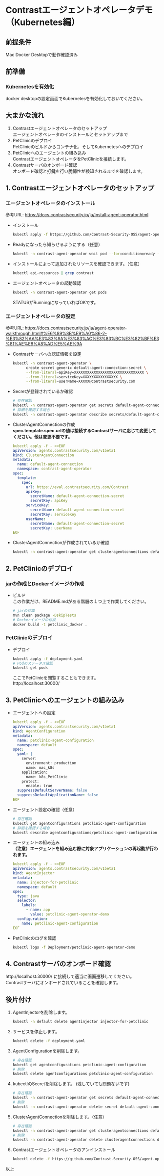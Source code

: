 # Contrastエージェントオペレータデモ（Kubernetes編）

## 前提条件
Mac Docker Desktopで動作確認済み

## 前準備
### Kubernetesを有効化
docker desktopの設定画面でKubernetesを有効化しておいてください。

## 大まかな流れ
1. Contrastエージェントオペレータのセットアップ  
  エージェントオペレータのインストールとセットアップまで
2. PetClinicのデプロイ  
  PetClinicのビルドからコンテナ化、そしてKubernetesへのデプロイ
3. PetClinicへのエージェントの組み込み  
  ContrastエージェントオペレータをPetClinicを接続します。
4. Contrastサーバのオンボード確認  
  オンボード確認と打鍵を行い脆弱性が検知されるまでを確認します。

## 1. Contrastエージェントオペレータのセットアップ
### エージェントオペレータのインストール
参考URL: https://docs.contrastsecurity.jp/ja/install-agent-operator.html  
- インストール  
  ```bash
  kubectl apply -f https://github.com/Contrast-Security-OSS/agent-operator/releases/latest/download/install-prod.yaml
  ```
- Readyになったら知らせるようにする（任意）
  ```bash
  kubectl -n contrast-agent-operator wait pod --for=condition=ready --selector=app.kubernetes.io/name=operator,app.kubernetes.io/part-of=contrast-agent-operator --timeout=30s
  ```
- インストールによって追加されたリソースを確認できます。（任意）  
  ```bash
  kubectl api-resources | grep contrast
  ```
- エージェントオペレータの起動確認  
  ```bash
  kubectl -n contrast-agent-operator get pods
  ```
  STATUSがRunningになっていればOKです。

### エージェントオペレータの設定
参考URL: https://docs.contrastsecurity.jp/ja/agent-operator-walkthrough.html#%E6%89%8B%E9%A0%86-2-%E3%82%AA%E3%83%9A%E3%83%AC%E3%83%BC%E3%82%BF%E3%81%AE%E8%A8%AD%E5%AE%9A  
- Contrastサーバへの認証情報を設定
  ```bash
  kubectl -n contrast-agent-operator \
        create secret generic default-agent-connection-secret \
        --from-literal=apiKey=XXXXXXXXXXXXXXXXXXXXXXXXXXXXXXXX \
        --from-literal=serviceKey=XXXXXXXXXXXXXXXX \
        --from-literal=userName=XXXXX@contrastsecurity.com
  ```
- Secretが登録されているか確認  
  ```bash
  # 存在確認
  kubectl -n contrast-agent-operator get secrets default-agent-connection-secret
  # 詳細を確認する場合
  kubectl -n contrast-agent-operator describe secrets/default-agent-connection-secret
  ```
- ClusterAgentConnectionの作成  
  **spec.template.spec.urlの値は接続するContrastサーバに応じて変更してください。他は変更不要です。**
  ```yaml
  kubectl apply -f - <<EOF
  apiVersion: agents.contrastsecurity.com/v1beta1
  kind: ClusterAgentConnection
  metadata:
    name: default-agent-connection
    namespace: contrast-agent-operator
  spec:
    template:
      spec:
        url: https://eval.contrastsecurity.com/Contrast
        apiKey:
          secretName: default-agent-connection-secret
          secretKey: apiKey
        serviceKey:
          secretName: default-agent-connection-secret
          secretKey: serviceKey
        userName:
          secretName: default-agent-connection-secret
          secretKey: userName
  EOF
  ```
- ClusterAgentConnectionが作成されているか確認  
  ```bash
  kubectl -n contrast-agent-operator get clusteragentconnections default-agent-connection
  ```

## 2. PetClinicのデプロイ
### jarの作成とDockerイメージの作成
- ビルド  
  この作業だけ、README.mdがある階層の１つ上で作業してください。  
  ```bash
  # jarの作成
  mvn clean package -DskipTests
  # Dockerイメージの作成
  docker build -t petclinic_docker .
  ```
### PetClinicのデプロイ
- デプロイ  
  ```bash
  kubectl apply -f deployment.yaml
  # Podのステータス確認
  kubectl get pods
  ```
  ここでPetClinicを閲覧することもできます。  
  http://localhost:30000/

## 3. PetClinicへのエージェントの組み込み
- エージェントへの設定
  ```yaml
  kubectl apply -f - <<EOF
  apiVersion: agents.contrastsecurity.com/v1beta1
  kind: AgentConfiguration
  metadata:
    name: petclinic-agent-configuration
    namespace: default
  spec:
    yaml: |
      server:
        environment: production
        name: mac_k8s
      application:
        name: k8s_PetClinic
      protect:
        enable: true
    suppressDefaultServerName: false
    suppressDefaultApplicationName: false
  EOF
  ```
- エージェント設定の確認（任意）  
  ```bash
  # 存在確認
  kubectl get agentconfigurations petclinic-agent-configuration
  # 詳細を確認する場合
  kubectl describe agentconfigurations/petclinic-agent-configuration
  ```
- エージェントの組み込み  
  **（注意）エージェントを組み込む際に対象アプリケーションの再起動が行われます。**
  ```yaml
  kubectl apply -f - <<EOF
  apiVersion: agents.contrastsecurity.com/v1beta1
  kind: AgentInjector
  metadata:
    name: injector-for-petclinic
    namespace: default
  spec:
    type: java
    selector:
      labels:
        - name: app
          value: petclinic-agent-operator-demo
    configuration:
      name: petclinic-agent-configuration
  EOF
  ```
- PetClinicのログを確認  
  ```bash
  kubectl logs -f Deployment/petclinic-agent-operator-demo
  ```
## 4. Contrastサーバのオンボード確認
http://localhost:30000/ に接続して適当に画面遷移してください。  
Contrastサーバにオンボードされていることを確認します。

## 後片付け
1. AgentInjectorを削除します。  
    ```bash
    kubectl -n default delete agentinjector injector-for-petclinic
    ```
2. サービスを停止します。
    ```bash
    kubectl delete -f deployment.yaml 
    ```
3. AgentConfigurationを削除します。
    ```bash
    # 存在確認
    kubectl get agentconfigurations petclinic-agent-configuration
    # 削除
    kubectl delete agentconfigurations petclinic-agent-configuration
    ```
4. kubectlのSecretを削除します。 (残していても問題ないです)
    ```bash
    # 存在確認
    kubectl -n contrast-agent-operator get secrets default-agent-connection-secret
    # 削除
    kubectl -n contrast-agent-operator delete secret default-agent-connection-secret
    ```
5. ClusterAgentConnectionを削除します。（任意）
    ```bash
    # 存在確認
    kubectl -n contrast-agent-operator get clusteragentconnections default-agent-connection
    # 削除
    kubectl -n contrast-agent-operator delete clusteragentconnections default-agent-connection
    ```
6. Contrastエージェントオペレータのアンインストール  
    ```bash
    kubectl delete -f https://github.com/Contrast-Security-OSS/agent-operator/releases/latest/download/install-prod.yaml
    ```

以上
